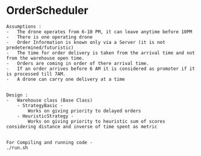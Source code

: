 # OrderScheduler

    Assumptions :
    -   The drone operates from 6-10 PM, it can leave anytime before 10PM
    -   There is one operating drone
    -   Order Information is known only via a Server (it is not predetermined/futuristic)
    -   The time for order delivery is taken from the arrival time and not from the warehouse open time.
    -   Orders are coming in order of there arrival time.
    -   If an order arrives before 6 AM it is considered as promoter if it is processed till 7AM.
    -   A drone can carry one delivery at a time


    Design :
    -   Warehouse class (Base Class)
        - StrategyBasic -
            Works on giving priority to delayed orders
        - HeuristicStrategy -
            Works on giving priority to heuristic sum of scores considering distance and inverse of time spent as metric


    For Compiling and running code -
    ./run.sh
